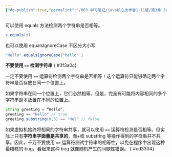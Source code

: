 ```yaml
---
{"dg-publish":true,"permalink":"/003 学习笔记/java核心技术卷1-11版/第3章 Java的基本程序设计结构/3.6 字符串/3.6.4 检测字符串是否相等/","dgPassFrontmatter":true,"created":"2024-04-15T15:49:24.752+08:00","updated":"2024-06-01T10:43:43.673+08:00"}
---
```


可以使用 equals 方法检测两个字符串是否相等。

```java
s.equals(t)
```

也可以使用 equalsIgnoreCase 不区分大小写

```java
"Hello".equalsIgnoreCase("hello" )
```

**不要使用 `==` 检测字符串**
{ #3f3a0c}


一定不要使用 `==` 运算符检测两个字符串是否相等！这个运算符只能够确定两个字符串是否存放在同一个位置上。

如果字符串在同一个位置上，它们必然相等。但是，完全有可能将内容相同的多个字符串副本放置在不同的位置上。

```java
String greeting = “Hello”;
greeting == "Hello" // true
greeting.substring(0,3) == "Hel" // false
```

如果虚拟机始终将相同的字符串共享，就可以使用 `==` 运算符检测是否相等。但实际上只有**字符串字面量是共享的**，而+或 substring 等操作得到的字符串并不共享。因此，千万不要使用 `==` 运算符测试字符串的相等性，以免在程序中出现这种最糟糕的 bug，看起来这种 bug 就像随机产生的间歇性错误。
{ #cd3304}

